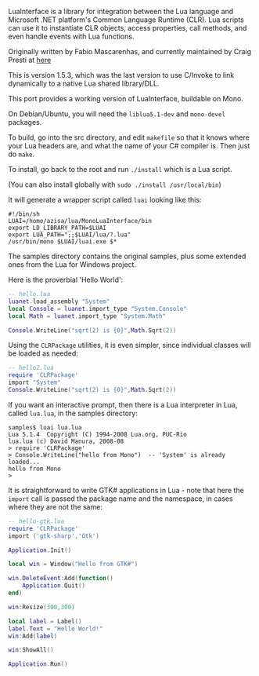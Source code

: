 LuaInterface is a library for integration between the Lua language and Microsoft .NET platform's Common Language Runtime (CLR).  Lua scripts can use it to instantiate CLR objects, access properties, call methods, and even handle events with Lua functions.

Originally written by Fabio Mascarenhas, and currently maintained by Craig Presti at 
[here](http://code.google.com/p/luainterface)

This is version 1.5.3, which was the last version to use C/Invoke to link dynamically to a native Lua shared library/DLL.

This port provides a working version of LuaInterface, buildable on Mono.

On Debian/Ubuntu, you will need the `liblua5.1-dev` and `mono-devel` packages.

To build, go into the src directory, and edit `makefile` so that it knows where your Lua headers are, and what the name of your C# compiler is. Then just do `make`.

To install, go back to the root and run `./install` which is a Lua script.

(You can also install globally with `sudo ./install /usr/local/bin`)

It will generate a wrapper script called `luai` looking like this:

    #!/bin/sh
    LUAI=/home/azisa/lua/MonoLuaInterface/bin
    export LD_LIBRARY_PATH=$LUAI
    export LUA_PATH=";;$LUAI/lua/?.lua"
    /usr/bin/mono $LUAI/luai.exe $*

The samples directory contains the original samples, plus some extended ones from the Lua for Windows project.

Here is the proverbial 'Hello World':

```lua
-- hello.lua
luanet.load_assembly "System"
local Console = luanet.import_type "System.Console"
local Math = luanet.import_type "System.Math"

Console.WriteLine("sqrt(2) is {0}",Math.Sqrt(2))
```

Using the `CLRPackage` utilities, it is even simpler, since individual classes will be loaded as needed:

```lua
-- hello2.lua
require 'CLRPackage'
import "System"
Console.WriteLine("sqrt(2) is {0}",Math.Sqrt(2))
```

If you want an interactive prompt, then there is a Lua interpreter in Lua, called `lua.lua`, in the samples directory:

```
samples$ luai lua.lua
Lua 5.1.4  Copyright (C) 1994-2008 Lua.org, PUC-Rio
lua.lua (c) David Manura, 2008-08
> require 'CLRPackage'
> Console.WriteLine("hello from Mono")  -- 'System' is already loaded...
hello from Mono
> 
```

It is straightforward to write GTK# applications in Lua - note that here the `import` call is passed the package name and the namespace, in cases where they are not the same:

```Lua
-- hello-gtk.lua
require 'CLRPackage'
import ('gtk-sharp','Gtk')

Application.Init()

local win = Window("Hello from GTK#")

win.DeleteEvent:Add(function()
    Application.Quit()
end)

win:Resize(300,300)

local label = Label()
label.Text = "Hello World!"
win:Add(label)

win:ShowAll()

Application.Run()

```

